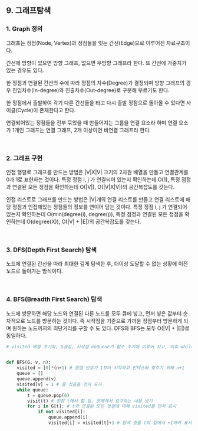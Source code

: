 ## 9. 그래프탐색

### 1. Graph 정의

그래프는 정점(Node, Vertex)과 정점들을 잇는 간선(Edge)으로 이루어진 자료구조이다.

간선에 방향이 있으면 방향 그래프, 없으면 무방향 그래프라 한다. 또 간선에 가중치가 있는 경우도 있다.

한 정점과 연결된 간선의 수에 따라 정점의 차수(Degree)가 결정되며 방향 그래프의 경우 진입차수(In-degree)와 진출차수(Out-degree)로 구분해 부르기도 한다.

한 정점에서 출발하여 각기 다른 간선들을 타고 다시 출발 정점으로 돌아올 수 있다면 사이클(Cycle)이 존재한다고 한다.

연결되어있는 정점들을 전부 묶었을 때 만들어지는 그룹을 연결 요소라 하며 연결 요소가 1개인 그래프는 연결 그래프, 2개 이상이면 비연결 그래프라 한다.

<br>

### 2. 그래프 구현

인접 행렬로 그래프를 만드는 방법은 |V|X|V| 크기의 2차원 배열을 만들고 연결관계를 0과 1로 표현하는 것이다. 특정 정점 i, j 가 연결되어 있는지 확인하는데 O(1), 특정 점정과 연결된 모든 정점을 확인하는데 O(|V|), O(|V|X|V|)의 공간복잡도를 갖는다.

인접 리스트로 그래프를 만드는 방법은 |V|개의 연결 리스트를 만들고 연결 리스트에 해당 정점과 인접해있는 정점들의 정보를 연이어 담는 것이다. 특정 정점 i, j 가 연결되어 있는지 확인하는데 O(min(degree(i), degree(j)), 특정 점정과 연결된 모든 정점을 확인하는데 O(degree(X)), O(|V| + |E|)의 공간복잡도를 갖는다.

<br>

### 3. DFS(Depth First Search) 탐색

노드에 연결된 간선을 따라 최대한 깊게 탐색한 후, 더이상 도달할 수 없는 상황에 이전 노드로 돌아가는 방식이다. 

<br>

### 4. BFS(Breadth First Search) 탐색

노드에 방문하면 해당 노드와 연결된 다른 노드를 모두 큐에 넣고, 먼저 넣은 값부터 순차적으로 노드를 방문하는 것이다. 즉 시작점을 기준으로 가까운 정점부터 방문하게 되며 원하는 노드까지의 최단거리를 구할 수 도 있다. DFS와 BFS는 모두 O(|V| + |E|)로 동일하다.

```python
# visited 배열 초기화, Q생성, 시작점 enQueue가 함수 초기에 이루어 지고, 이후 while문에 의해 탐색이 이루어 진다.


def BFS(G, v, n):
    visited = [0]*(n+1) # 정점 번호가 1부터 시작하고 인덱스와 맞추기 위해 n+1
    queue = []
    queue.append(v)
    visited[v] = 1 # 줄 섰음을 먼저 표시
    while queue:
        t = queue.pop(0)
        visit(t) # 정점 t에서 할 일. 문제에서 요구하는 내용 넣기
        for i in G[t]: # t와 연결된 모든 정점에 대해 visited를 먼저 표시
            if not visited[i]:
                queue.append(i)
                visited[i] = visited[t]+1 # 탐색 층을 t의 값에서 +1하여 표시
```

